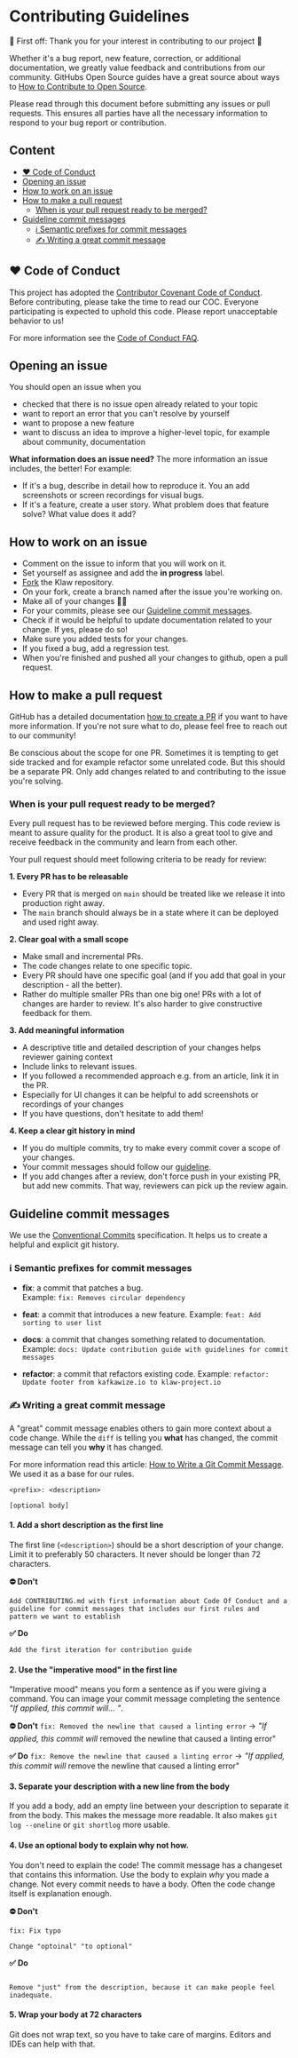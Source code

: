 # Contributing Guidelines

🎉 First off: Thank you for your interest in contributing to our project 🥳

Whether it's a bug report, new feature, correction, or additional documentation, we greatly value feedback and contributions from our community. GitHubs Open Source guides have a great source about ways to [How to Contribute to Open Source](https://opensource.guide/how-to-contribute/).

Please read through this document before submitting any issues or pull requests. This ensures all parties have all the necessary information to respond to your bug report or contribution.

## Content 

- [❤️ Code of Conduct](#code-of-conduct)
- [Opening an issue](#opening-an-issue)
- [How to work on an issue](#how-to-work-on-an-issue)
- [How to make a pull request](#how-to-make-a-pull-request)
  - [When is your pull request ready to be merged?](#when-is-your-pull-request-ready-to-be-merged)
- [Guideline commit messages](#guideline-commit-messages)
  - [ℹ️ Semantic prefixes for commit messages](#-semantic-prefixes-for-commit-messages)
  - [✍️ Writing a great commit message](#-writing-a-great-commit-message)

## ❤️ Code of Conduct

This project has adopted the [Contributor Covenant Code of Conduct](CODE_OF_CONDUCT.md). Before contributing, please take the time to read our COC. Everyone participating is expected to uphold this code. Please report unacceptable behavior to us!

For more information see the [Code of Conduct FAQ](https://www.contributor-covenant.org/faq/).


## Opening an issue
You should open an issue when you
- checked that there is no issue open already related to your topic
- want to report an error that you can't resolve by yourself
- want to propose a new feature
- want to discuss an idea to improve a higher-level topic, for example about community, documentation

__What information does an issue need?__
The more information an issue includes, the better! For example:

- If it's a bug, describe in detail how to reproduce it. You an add screenshots or screen recordings for visual bugs.
- If it's a feature, create a user story. What problem does that feature solve? What value does it add?


## How to work on an issue

- Comment on the issue to inform that you will work on it.
- Set yourself as assignee and add the __in progress__ label.
- [Fork](https://docs.github.com/en/get-started/quickstart/fork-a-repo) the Klaw repository.
- On your fork, create a branch named after the issue you're working on.
- Make all of your changes 🧑‍💻
- For your commits, please see our [Guideline commit messages](#guideline-commit-messages).
- Check if it would be helpful to update documentation related to your change. If yes, please do so!
- Make sure you added tests for your changes.
- If you fixed a bug, add a regression test.
- When you're finished and pushed all your changes to github, open a pull request.


## How to make a pull request

GitHub has a detailed documentation [how to create a PR](https://docs.github.com/en/pull-requests/collaborating-with-pull-requests/proposing-changes-to-your-work-with-pull-requests/creating-a-pull-request) if you want to have more information. If you're not sure what to do, please feel free to reach out to our community!

Be conscious about the scope for one PR. Sometimes it is tempting to get side tracked and for example refactor some unrelated code. But this should be a separate PR. Only add changes related to and contributing to the issue you're solving.


### When is your pull request ready to be merged?

Every pull request has to be reviewed before merging. This code review is meant to assure quality for the product. It is also a great tool to give and receive feedback in the community and learn from each other.

Your pull request should meet following criteria to be ready for review:

__1. Every PR has to be releasable__

- Every PR that is merged on `main` should be treated like we release it into production right away. 
- The `main` branch should always be in a state where it can be deployed and used right away.

__2. Clear goal with a small scope__

- Make small and incremental PRs. 
- The code changes relate to one specific topic. 
- Every PR should have one specific goal (and if you add that goal in your description - all the better). 
- Rather do multiple smaller PRs than one big one! PRs with a lot of changes are harder to review. It's also harder to give constructive feedback for them.

__3. Add meaningful information__

- A descriptive title and detailed description of your changes helps reviewer gaining context 
- Include links to relevant issues. 
- If you followed a recommended approach e.g. from an article, link it in the PR. 
- Especially for UI changes it can be helpful to add screenshots or recordings of your changes
- If you have questions, don't hesitate to add them!

__4. Keep a clear git history in mind__

- If you do multiple commits, try to make every commit cover a scope of your changes. 
- Your commit messages should follow our [guideline](#guideline-commit-messages). 
- If you add changes after a review, don't force push in your existing PR, but add new commits. That way, reviewers can pick up the review again.


## Guideline commit messages

We use the [Conventional Commits](https://www.conventionalcommits.org/) specification. It helps us to create a helpful and explicit git history.

### ℹ️ Semantic prefixes for commit messages

- **fix**: a commit that patches a bug.  
  Example: `fix: Removes circular dependency`

- **feat**: a commit that introduces a new feature.
  Example: `feat: Add sorting to user list`

- **docs**: a commit that changes something related to documentation.
  Example: `docs: Update contribution guide with guidelines for commit messages`

- **refactor**: a commit that refactors existing code.
  Example: `refactor: Update footer from kafkawize.io to klaw-project.io`


### ✍️ Writing a great commit message

A "great" commit message enables others to gain more context about a code change. While the `diff` is telling you **what** has changed, the commit message can tell you **why** it has changed.

For more information read this article: [How to Write a Git Commit Message](https://cbea.ms/git-commit/). We used it as a base for our rules.

```
<prefix>: <description>

[optional body]

```

#### 1. Add a short description as the first line
The first line (`<description>`) should be a short description of your change. Limit it to preferably 50 characters. It never should be longer than 72 characters.

**⛔️ Don't**

`Add CONTRIBUTING.md with first information about Code Of Conduct and a guideline for commit messages that includes our first rules and pattern we want to establish`

**️✅ Do**

`Add the first iteration for contribution guide`

#### 2. Use the "imperative mood" in the first line
"Imperative mood" means you form a sentence as if you were giving a command. You can image your commit message completing the sentence _"If applied, this commit will... <do your change>"_.

**⛔️ Don't**
`fix: Removed the newline that caused a linting error`
-> _"If applied, this commit will_ removed the newline that caused a linting error"

**️✅ Do**
`fix: Remove the newline that caused a linting error`
-> _"If applied, this commit will_ remove the newline that caused a linting error"


#### 3. Separate your description with a new line from the body
If you add a body, add an empty line between your description to separate it from the body. This makes the message more readable. It also makes `git log --oneline` or `git shortlog` more usable.


#### 4. Use an optional body to explain why not how.
You don't need to explain the code! The commit message has a changeset that contains this information. Use the body to explain _why_ you made a change. Not every commit needs to have a body. Often the code change itself is explanation enough.

**⛔️ Don't**
```
fix: Fix typo

Change "optoinal" "to optional"
```


**️✅ Do**
```fix: Remove word

Remove "just" from the description, because it can make people feel inadequate. 
```

#### 5. Wrap your body at 72 characters
Git does not wrap text, so you have to take care of margins. Editors and IDEs can help with that.
